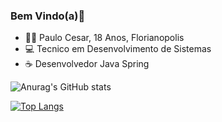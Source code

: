 ### Bem Vindo(a)👋

- 🙎‍♂️ Paulo Cesar, 18 Anos, Florianopolis
- 💻 Tecnico em Desenvolvimento de Sistemas
- ☕ Desenvolvedor Java Spring

![Anurag's GitHub stats](https://github-readme-stats.vercel.app/api?username=ppaulocma&theme=gotham&show_icons=true)

[![Top Langs](https://github-readme-stats.vercel.app/api/top-langs/?username=ppaulocma&layout=compact&theme=gotham)](https://github.com/ppaulocma/github-readme-stats)

